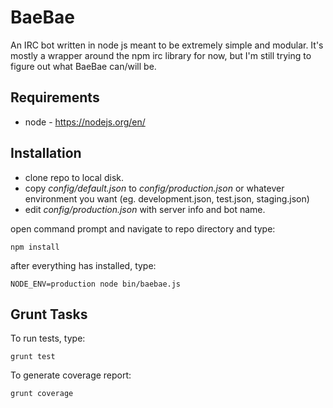 # BaeBae

An IRC bot written in node js meant to be extremely simple and modular. It's
mostly a wrapper around the npm irc library for now, but I'm still trying to
figure out what BaeBae can/will be.

## Requirements

* node - https://nodejs.org/en/

## Installation

* clone repo to local disk.
* copy *config/default.json* to *config/production.json* or whatever environment you want (eg. development.json, test.json, staging.json)
* edit *config/production.json* with server info and bot name.

open command prompt and navigate to repo directory and type:

    npm install


after everything has installed, type:

    NODE_ENV=production node bin/baebae.js

## Grunt Tasks

To run tests, type:

    grunt test

To generate coverage report:

    grunt coverage
